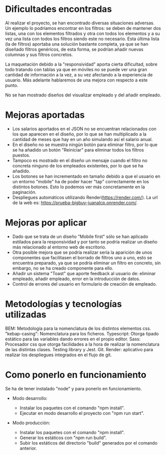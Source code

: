 # Dificultades encontradas

Al realizar el proyecto, se han encontrado diversas situaciones adversas. Un ejemplo lo podríamos encontrar en los filtros: se deben de mantener dos listas, una con los elementos filtrados y otra con todos los elementos y a su vez una lista con todos los filtros siendo este no necesario. Esta última lista (la de filtros) aportaba una solución bastante completa, ya que se han diseñado filtros genéricos, de esta forma, se podrían añadir nuevas columnas y sus filtros concretos.

La maquetación debido a la "responsividad" aporta cierta dificultad, sobre todo tratando con tablas ya que en móviles no se puede ver una gran cantidad de información a la vez, a su vez afectando a la experiencia de usuario. Más adelante hablaremos de una mejora con respecto a este punto.

No se han mostrado diseños del visualizar empleado y del añadir empleado.

# Mejoras aportadas

- Los salarios aportados en el JSON no se encuentran relacionados con los que aparecen en el diseño, por lo que se han multiplicado a la cantidad de meses que hay en un año simulando así el salario anual.
- En el diseño no se muestra ningún botón para eliminar filtro, por lo que se ha añadido un botón "Reiniciar" para eliminar todos los filtros puestos.
- Tampoco es mostrado en el diseño un mensaje cuando el filtro no concreta ninguno de los empleados existentes, por lo que se ha añadido.
- Los botones se han incrementado en tamaño debido a que el usuario en un entorno "mobile" ha de poder hacer "tap" correctamente en los distintos botones. Esto lo podemos ver más concretamente en la paginación.
- Despliegues automáticos utilizando Render(https://render.com/). La url de la web es: https://prueba-bigbuy-juanalcp.onrender.com/.

# Mejoras por aplicar

- Dado que se trata de un diseño "Mobile first" sólo se han aplicado estilados para la responsividad y por tanto se podría realizar un diseño más relacionado al entorno web de escritorio.
- Otra posible mejora que se podría realizar sería la aparición de unos componentes que facilitasen el borrado de filtros uno a uno, esto se encuentra preparado, ya que se podría eliminar un filtro en concreto, sin embargo, no se ha creado componente para ello.
- Añadir un sistema "Toast" que aporte feedback al usuario de: eliminar empleado, añadir empleado, error en la introducción de datos.
- Control de errores del usuario en formulario de creación de empleado.

# Metodologías y tecnologías utilizadas

BEM: Metodología para la nomenclatura de los distintos elementos css.
"kebap-casing": Nomenclatura para los ficheros.
Typescript: Otorga tipado estático para las variables dando errores en el propio editor.
Sass: Procesador css que otorga facilidades a la hora de realizar la nomenclatura de las distintas clases.
Testing library y Jest.
Git.
Render: aplicativo para realizar los despliegues integrados en el flujo de git.

# Como ponerlo en funcionamiento

Se ha de tener instalado "node" y para ponerlo en funcionamiento.

- Modo desarrollo:

  - Instalar los paquetes con el comando "npm install".
  - Ejecutar en modo desarrollo el proyecto con "npm run start".

- Modo producción:

  - Instalar los paquetes con el comando "npm install".
  - Generar los estáticos con "npm run build".
  - Subir los estáticos del directorio "build" generados por el comando anterior.
